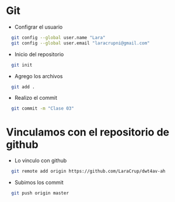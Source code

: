 # Git

- Configrar el usuario
```` bash
  git config --global user.name "Lara"
  git config --global user.email "laracrupni@gmail.com"
````

- Inicio del repositorio
```` bash
  git init
````

- Agrego los archivos
```` bash
  git add .
````

- Realizo el commit
```` bash
  git commit -m "Clase 03"
````

# Vinculamos con el repositorio de github
- Lo vinculo con github
```` bash
  git remote add origin https://github.com/LaraCrup/dwt4av-ah
````

- Subimos los commit
```` bash
  git push origin master
````